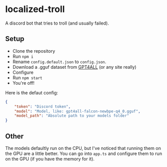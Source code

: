 # localized-troll

A discord bot that tries to troll (and usually failed).

## Setup

- Clone the repository
- Run `npm i`
- Rename `config.default.json` to `config.json`.
- Download a .gguf dataset from [GPT4ALL](https://gpt4all.io/) (or any site really)
- Configure
- Run `npm start`
- You're off!

Here is the defaut config:
```JSON
{
    "token": "Discord token",
    "model": "Model, like: gpt4all-falcon-newbpe-q4_0.gguf",
    "model_path": "Absolute path to your models folder"
}
```

## Other

The models defaultly run on the CPU, but I've noticed that running them on the GPU are a little better. You can go into `app.ts` and configure them to run on the GPU (if you have the memory for it).
